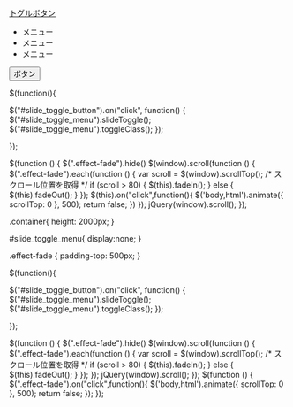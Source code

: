<!DOCTYPE html>
<html lang="ja">
<head>
  <meta charset="UTF-8">
  <meta name="viewport" content="width=device-width, initial-scale=1.0">
  <link rel="stylesheet" href="./css/style.css">
  <script src="https://ajax.googleapis.com/ajax/libs/jquery/3.5.1/jquery.min.js"></script>
  <script src=".\js/sample.js"></script>
  <title>Document</title>
</head>
<body>
<section>
 <div class="container">

   <a id="slide_toggle_button" href="#">トグルボタン</a>

   <ul id="slide_toggle_menu">
     <li>メニュー</li>
     <li>メニュー</li>
     <li>メニュー</li>
   </ul>

   <div class="effect-fade">
     <button id="button_scroll">ボタン</button>
   </div>
 </div>
</section>

</body>
</html>

$(function(){

  $("#slide_toggle_button").on("click", function() {
      $("#slide_toggle_menu").slideToggle();
       $("#slide_toggle_menu").toggleClass();
  });

});

$(function () {
  $(".effect-fade").hide()
  $(window).scroll(function () {
    $(".effect-fade").each(function () {
      var scroll = $(window).scrollTop(); /* スクロール位置を取得 */
      if (scroll > 80) {
        $(this).fadeIn();
      } else {
        $(this).fadeOut();
      }
    });
    $(this).on("click",function(){
      $('body,html').animate({
        scrollTop: 0
    }, 500);
    return false;
    })
  });
  jQuery(window).scroll();
});



.container{
  height: 2000px;
}

#slide_toggle_menu{
  display:none;
}

.effect-fade {
  padding-top: 500px;
}



$(function(){

  $("#slide_toggle_button").on("click", function() {
      $("#slide_toggle_menu").slideToggle();
       $("#slide_toggle_menu").toggleClass();
  });

});

$(function () {
  $(".effect-fade").hide()
  $(window).scroll(function () {
    $(".effect-fade").each(function () {
      var scroll = $(window).scrollTop(); /* スクロール位置を取得 */
      if (scroll > 80) {
        $(this).fadeIn();
      } else {
        $(this).fadeOut();
      }
    });
  });
  jQuery(window).scroll();
});
$(function () {
  $(".effect-fade").on("click",function(){
    $('body,html').animate({
      scrollTop: 0
  }, 500);
  return false;
  });
});
